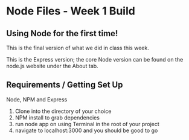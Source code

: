 # Node Files - Week 1 Build
## Using Node for the first time!
This is the final version of what we did in class this week.

This is the Express version; the core Node version can be found on the node.js website under the About tab.

## Requirements / Getting Set Up
Node, NPM and Express

1. Clone into the directory of your choice
2. NPM install to grab dependencies
3. run node app on using Terminal in the root of your project
4. navigate to localhost:3000 and you should be good to go
